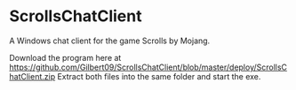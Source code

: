 ScrollsChatClient
=================

A Windows chat client for the game Scrolls by Mojang.

Download the program here at https://github.com/Gilbert09/ScrollsChatClient/blob/master/deploy/ScrollsChatClient.zip
Extract both files into the same folder and start the exe.
